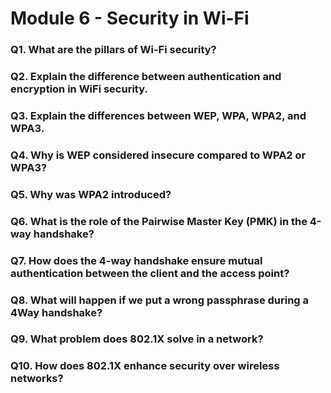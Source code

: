 # Module 6 - Security in Wi-Fi

### Q1. What are the pillars of Wi-Fi security?
### Q2. Explain the difference between authentication and encryption in WiFi security.
### Q3. Explain the differences between WEP, WPA, WPA2, and WPAЗ.
### Q4. Why is WEP considered insecure compared to WPA2 or WPA3?
### Q5. Why was WPA2 introduced?
### Q6. What is the role of the Pairwise Master Key (PMK) in the 4-way handshake?
### Q7. How does the 4-way handshake ensure mutual authentication between the client and the access point?
### Q8. What will happen if we put a wrong passphrase during a 4Way handshake?
### Q9. What problem does 802.1X solve in a network?
### Q10. How does 802.1X enhance security over wireless networks?
